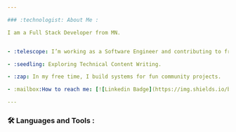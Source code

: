 ```yaml
---

### :technologist: About Me :

I am a Full Stack Developer from MN.


- :telescope: I’m working as a Software Engineer and contributing to frontend and backend for building web applications.

- :seedling: Exploring Technical Content Writing.

- :zap: In my free time, I build systems for fun community projects.

- :mailbox:How to reach me: [![Linkedin Badge](https://img.shields.io/badge/-kakbar-blue?style=flat&logo=Linkedin&logoColor=white)](https://www.linkedin.com/in/connersoligny/)

---
```


### :hammer_and_wrench: Languages and Tools :